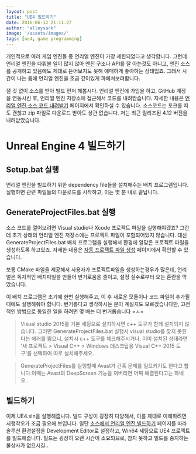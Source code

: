 ```yaml
---
layout: post
title: "UE4 빌드하기"
date: 2016-06-12 21:11:27
author: "alleysark"
image: '/assets/images/'
tags: [ue4, game programming]
---
```


개인적으로 여러 게임 엔진들 중 언리얼 엔진이 가장 세련되었다고 생각합니다. 그런데 언리얼 엔진을 다뤄볼 일이 많지 않아 엔진 구조나 API를 잘 아는것도 아니고, 엔진 소스를 공개하고 있음에도 제대로 뜯어보지도 못해 애매하게 좋아하는 상태입죠. 그래서 시간이 나는 틈에 언리얼 엔진을 조금 깊이있게 파헤쳐보려합니다.

잴 것 없이 소스를 받아 빌드 먼저 해봅시다. 언리얼 엔진에 가입을 하고, GitHub 계정을 연동시킨 후, 언리얼 엔진 저장소에 접근해서 코드를 내려받습니다. 자세한 내용은 [언리얼 엔진 소스 코드 내려받기](https://docs.unrealengine.com/latest/KOR/GettingStarted/DownloadingUnrealEngine/index.html) 페이지에서 확인하실 수 있습니다. 소스코드는 포크를 떠도 괜찮고 zip 파일로 다운로드 받아도 상관 없습니다. 저는 최근 릴리즈된 4.12 버전을 내려받았습니다.

# Unreal Engine 4 빌드하기

## Setup.bat 실행
언리얼 엔진을 빌드하기 위한 dependency file들을 설치해주는 배치 프로그램입니다. 실행하면 관련 파일들의 다운로드를 시작하고, 이는 몇 분 내로 끝납니다.

## GenerateProjectFiles.bat 실행
소스 코드를 열어보려면 Visual studio나 Xcode 프로젝트 파일을 실행해야겠죠? 그런데 초기 상태의 언리얼 엔진 저장소에는 프로젝트 파일이 포함되어있지 않습니다. 대신 GenerateProjectFiles.bat 배치 프로그램을 실행해서 환경에 알맞은 프로젝트 파일을 생성하도록 하고있죠. 자세한 내용은 [자동 프로젝트 파일 생성](https://docs.unrealengine.com/latest/KOR/Programming/UnrealBuildSystem/ProjectFileGenerator/index.html) 페이지에서 확인할 수 있습니다.

보통 CMake 파일을 제공해서 사용자가 프로젝트파일을 생성하는경우가 많은데, 언리얼은 독자적인 배치파일을 만들어 번거로움을 줄이고, 설정 실수로부터 오는 혼란을 막았습니다.

이 배치 프로그램은 초기에 한번 실행해주고, 이 후 새로운 모듈이나 코드 파일이 추가될 때에도 실행해줘야 합니다. 번거롭다고 생각하시는 분이 계실지도 모르겠습니다만, 고전적인 방법으로 동일한 일을 하려면 몇 배는 더 번거롭습니다 =ㅅ=

> Visual studio 2015를 기본 세팅으로 설치하시면 c++ 도구가 함께 설치되지 않습니다. 그러면 GenerateProjectFiles.bat 실행시 visual studio를 찾지 못한다는 에러를 뿜으니, 설치시 c++ 도구를 체크해주시거나, 이미 설치된 상태라면 '새 프로젝트 > Visual C++ > Windows 데스크탑용 Visual C++ 2015 도구'를 선택하여 따로 설치해주세요.

> GenerateProjectFiles를 실행할때 Avast가 간혹 문제를 일으키기도 한다고 합니다.이때는 Avast의 DeepScreen 기능을 꺼버리면 어찌 해결된다고는 하네요..

## 빌드하기
이제 UE4.sln을 실행해줍니다. 빌드 구성이 굉장히 다양해서, 이를 제대로 이해하려면 시행착오가 조금 필요해 보입니다. 일단 [소스에서 언리얼 엔진 빌드하기](https://docs.unrealengine.com/latest/KOR/Programming/Development/BuildingUnrealEngine/index.html) 페이지를 따라 솔루션 환경설정을 Development Editor로 설정하고, Win64 세팅으로 UE4 프로젝트를 빌드해줍니다. 빌드는 굉장히 오랜 시간이 소요되므로, 참지 못하고 빌드를 중지하는 불상사가 없으시길..